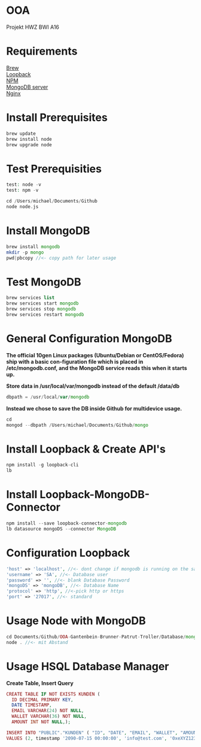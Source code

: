 # OOA
Projekt HWZ BWI A16

# Requirements
<a href="http://brew.sh" target="_blank">Brew</a><br>
<a href="http://loopback.io" target="_blank">Loopback</a><br>
<a href="http://npmjs.com" target="_blank">NPM</a><br>
<a href="https://mongodb.com" target="_blank">MongoDB server</a><br>
<a href="http://nginx.org" target="_blank">Nginx</a><br>
 
# Install Prerequisites

```php
brew update
brew install node
brew upgrade node
```

# Test Prerequisities

```php
test: node -v
test: npm -v

cd /Users/michael/Documents/Github
node node.js
```

# Install MongoDB

```php
brew install mongodb
mkdir -p mongo
pwd|pbcopy //<- copy path for later usage
```
# Test MongoDB

```php
brew services list
brew services start mongodb
brew services stop mongodb
brew services restart mongodb
```

# General Configuration MongoDB

<b>The official 10gen Linux packages (Ubuntu/Debian or CentOS/Fedora) ship with a basic con-figuration file which is placed in /etc/mongodb.conf, and the MongoDB service reads this when it starts up.</b>

<b>Store data in /usr/local/var/mongodb instead of the default /data/db</b>

```php
dbpath = /usr/local/var/mongodb
```

<b>Instead we chose to save the DB inside Github for multidevice usage.</b>

```php
cd
mongod --dbpath /Users/michael/Documents/Github/mongo
```

# Install Loopback & Create API's

```php
npm install -g loopback-cli
lb
```

# Install Loopback-MongoDB-Connector

```php
npm install --save loopback-connector-mongodb
lb datasource mongoDS --connector MongoDB
```

# Configuration Loopback

```php
'host' => 'localhost', //<- dont change if mongodb is running on the same machine
'username' => 'SA', //<- Database user
'password' => '', //<- blank Database Password
'mongoDS' => 'mongoDB', //<- Database Name
'protocol' => 'http', //<-pick http or https
'port' => '27017', //<- standard
```

# Usage Node with MongoDB

```php
cd Documents/Github/OOA-Gantenbein-Brunner-Patrut-Troller/Database/mongoDB/mongoProject
node . //<- mit Abstand
```

# Usage HSQL Database Manager

<b>Create Table, Insert Query</b>

```php
CREATE TABLE IF NOT EXISTS KUNDEN (
  ID DECIMAL PRIMARY KEY,
  DATE TIMESTAMP,
  EMAIL VARCHAR(24) NOT NULL,
  WALLET VARCHAR(36) NOT NULL,
  AMOUNT INT NOT NULL,);

INSERT INTO "PUBLIC"."KUNDEN" ( "ID", "DATE", "EMAIL", "WALLET", "AMOUNT" )
VALUES (2, timestamp '2090-07-15 00:00:00', 'info@test.com', '0xeXYZ123', 5000);
```
